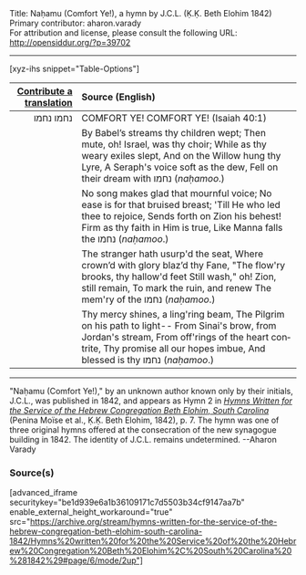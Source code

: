 <html>
<head></head>
<body>
Title: Naḥamu (Comfort Ye!), a hymn by J.C.L. (Ḳ.Ḳ. Beth Elohim 1842)<br />
Primary contributor: aharon.varady<br />
For attribution and license, please consult the following URL: <a href="http://opensiddur.org/?p=39702">http://opensiddur.org/?p=39702</a>
<p />
<hr />

[xyz-ihs snippet="Table-Options"]<table style="margin-left: auto; margin-right: auto;" class="draggable">
<thead><tr><th id="x" style="text-align: right;"><a href="/contribute/upload/">Contribute a translation</a></th><th style="text-align: left;">Source (English)</th></tr></thead>
<tbody>
<tr><td style="vertical-align:top;">
<div class="liturgy" lang="he" style="text-align: right;">
נחמו נחמו
</div></td>

<td style="vertical-align:top;">
<div class="english" lang="en" style="text-align: left;">
COMFORT YE! COMFORT YE! <span class="citation">(Isaiah 40:1)</span>
</div></td></tr>


<tr><td style="vertical-align:top;">
<div class="liturgy" lang="he" style="text-align: right;">

</div></td>

<td style="vertical-align:top;">
<div class="english" lang="en" style="text-align: left;">
By Babel’s streams thy children wept;
Then mute, oh! Israel, was thy choir;
While as thy weary exiles slept,
And on the Willow hung thy Lyre,
A Seraph's voice soft as the dew,
Fell on their dream with <span class="hebrew">נחמו</span> (<em>naḥamoo</em>.)
</div></td></tr>


<tr><td style="vertical-align:top;">
<div class="liturgy" lang="he" style="text-align: right;">

</div></td>

<td style="vertical-align:top;">
<div class="english" lang="en" style="text-align: left;">
No song makes glad that mournful voice;
No ease is for that bruised breast;
'Till He who led thee to rejoice,
Sends forth on Zion his behest!
Firm as thy faith in Him is true,
Like Manna falls the <span class="hebrew">נחמו</span> (<em>naḥamoo</em>.)
</div></td></tr>


<tr><td style="vertical-align:top;">
<div class="liturgy" lang="he" style="text-align: right;">

</div></td>

<td style="vertical-align:top;">
<div class="english" lang="en" style="text-align: left;">
The stranger hath usurp'd the seat,
Where crown’d with glory blaz’d thy Fane,
"The flow'ry brooks, thy hallow'd feet
Still wash," oh! Zion, still remain,
To mark the ruin, and renew
The mem'ry of the <span class="hebrew">נחמו</span> (<em>naḥamoo</em>.)
</div></td></tr>


<tr><td style="vertical-align:top;">
<div class="liturgy" lang="he" style="text-align: right;">

</div></td>

<td style="vertical-align:top;">
<div class="english" lang="en" style="text-align: left;">
Thy mercy shines, a ling'ring beam,
The Pilgrim on his path to light--
From Sinai's brow, from Jordan's stream,
From off'rings of the heart contrite,
Thy promise all our hopes imbue,
And blessed is thy <span class="hebrew">נחמו</span> (<em>naḥamoo</em>.)
</div></td></tr>
</tbody></table>

<hr />

"Naḥamu (Comfort Ye!)," by an unknown author known only by their initials, J.C.L., was published in 1842, and appears as Hymn 2 in <em><a href="/?p=39305">Hymns Written for the Service of the Hebrew Congregation Beth Elohim, South Carolina</a></em> (Penina Moïse et al., Ḳ.Ḳ. Beth Elohim, 1842), p. 7. The hymn was one of three original hymns offered at the consecration of the new synagogue building in 1842. The identity of J.C.L. remains undetermined. --Aharon Varady

<h3>Source(s)</h3>

[advanced_iframe securitykey="be1d939e6a1b36109171c7d5503b34cf9147aa7b" enable_external_height_workaround="true" src="https://archive.org/stream/hymns-written-for-the-service-of-the-hebrew-congregation-beth-elohim-south-carolina-1842/Hymns%20written%20for%20the%20Service%20of%20the%20Hebrew%20Congregation%20Beth%20Elohim%2C%20South%20Carolina%20%281842%29#page/6/mode/2up"]

&nbsp;
</body>
</html>